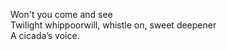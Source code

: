 Won't you come and see    
Twilight whippoorwill, whistle on, sweet deepener    
A cicada’s voice.    

